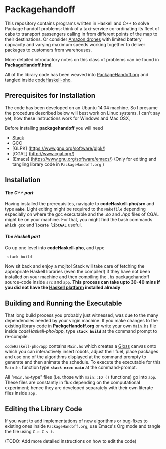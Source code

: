 # Packagehandoff

This repository contains programs written in Haskell and C++ to solve Package handoff problems: think of a taxi-service co-ordinating its fleet of cabs to transport passengers calling in from different points of the map to their destinations. Or consider [Amazon drones](https://www.youtube.com/watch?v=gFj5SCdSYQg) with limited battery capcacity and varying maximum speeds working together to deliver packages to customers from warehouses.

More detailed introductory notes on this class of problems can be found in 
**PackageHandoff.html**.  

All of the library code has been weaved into
[PackageHandoff.org](https://github.com/gtelang/packagehandoff/blob/master/PackageHandoff.org) and tangled inside [codeHaskell-pho](https://github.com/gtelang/packagehandoff/tree/master/codeHaskell-pho). 

## Prerequisites for Installation
The code has been developed on an Ubuntu 14.04 machine. So I presume the procedure described below will best work on Linux
systems. I can't say yet, how these instructions work for Windows and Mac OSX, 

Before installing **packagehandoff**  you will need
 * [Stack](https://docs.haskellstack.org/en/stable/README/) 
 * GCC
 * [GLPK] (https://www.gnu.org/software/glpk/)
 * [CGAL] (http://www.cgal.org/)
 * [Emacs] (https://www.gnu.org/software/emacs/) (Only for editing and tangling library code in `PackageHandoff.org` ) 

## Installation 

####  *The C++ part*
Having installed the prerequisites, navigate to **codeHaskell-pho/src** and type **`make`**. Light editing might be required to the `Makefile` depending especially on where the gcc executable and the *.so* and *.hpp* files of CGAL might be on your machine. For that, you might find the bash commands **`which gcc`** and **`locate libCGAL`** useful. 

#### *The Haskell part*
Go up one level into **codeHaskell-pho**, and type

```zsh
 stack build
```

Now sit back and enjoy a mojito! Stack will take care of fetching the appropriate Haskell libraries (even the compiler!) if they have not been installed on your machine and then compiling the `.hs` packagehandoff source-code inside `src` and `app`. **This process can take upto 30-40 mins if you did not have the [Haskell platform](https://www.haskell.org/platform/) installed already**

## Building and Running the Executable

That long build process you probably just witnessed, was due to the many dependencies needed by your virgin machine. If you make changes to the existing library code in **PackgeHandoff.org** or write your own `Main.hs` file inside *codeHaskell-pho/app*, type **`stack build`** at the command prompt to re-compile.  

`codeHaskell-pho/app` contains `Main.hs` which creates a [Gloss](http://gloss.ouroborus.net/) canvas onto which you can interactively insert robots, adjust their fuel, place packages and use one of the algorithms displayed at the command prompty to generate and then animate the schedule. To execute the executable for this `Main.hs` function type **`stack exec main`** at the command-prompt. 

All "`Main.hs`-type" files (i.e. those with `main::IO ()` functions) go into `app`. These files are constantly in flux depending on the computational experiment; hence they are developed separately with their own literate files inside `app` .   
## Editing the Library Code

If you want to add implementations of new algorithms or bug-fixes to existing ones inside `PackageHandoff.org`, use Emacs's Org mode and tangle the file using `C-c C-v t`. 

(TODO: Add more detailed instructions on how to edit the code)
